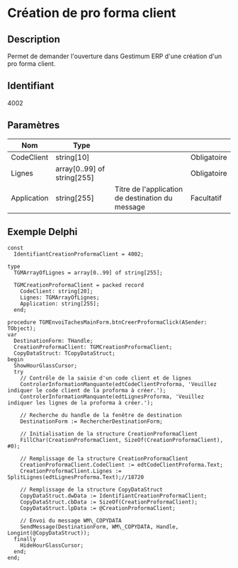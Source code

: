 # Création de pro forma client
## Description


Permet de demander l'ouverture dans Gestimum ERP d'une création d'un pro forma client.


## Identifiant


4002


## Paramètres









| Nom | Type |   |   |
|---|---|---|---|
| CodeClient | string[10] |   | Obligatoire |
| Lignes | array[0..99] of string[255] |   | Obligatoire |
| Application | string[255] | Titre de l'application de destination du message | Facultatif |


## Exemple Delphi

```
const
  IdentifiantCreationProformaClient = 4002;

type
  TGMArrayOfLignes = array[0..99] of string[255];
 
  TGMCreationProformaClient = packed record
    CodeClient: string[20];
    Lignes: TGMArrayOfLignes;
    Application: string[255];
  end;
 
procedure TGMEnvoiTachesMainForm.btnCreerProformaClick(ASender: TObject);
var
  DestinationForm: THandle;
  CreationProformaClient: TGMCreationProformaClient;
  CopyDataStruct: TCopyDataStruct;
begin
  ShowHourGlassCursor;
  try
    // Contrôle de la saisie d'un code client et de lignes
    ControlerInformationManquante(edtCodeClientProforma, 'Veuillez indiquer le code client de la proforma à créer.');
    ControlerInformationManquante(edtLignesProforma, 'Veuillez indiquer les lignes de la proforma à créer.');
 
    // Recherche du handle de la fenêtre de destination
    DestinationForm := RechercherDestinationForm;
 
    // Initialisation de la structure CreationProformaClient
    FillChar(CreationProformaClient, SizeOf(CreationProformaClient), #0);
 
    // Remplissage de la structure CreationProformaClient
    CreationProformaClient.CodeClient := edtCodeClientProforma.Text;
    CreationProformaClient.Lignes := SplitLignes(edtLignesProforma.Text);//18720

    // Remplissage de la structure CopyDataStruct
    CopyDataStruct.dwData := IdentifiantCreationProformaClient;
    CopyDataStruct.cbData := SizeOf(CreationProformaClient);
    CopyDataStruct.lpData := @CreationProformaClient;
 
    // Envoi du message WM\_COPYDATA
    SendMessage(DestinationForm, WM\_COPYDATA, Handle, Longint(@CopyDataStruct));
  finally
    HideHourGlassCursor;
  end;
end;
```